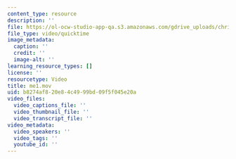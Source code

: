 ```yaml
---
content_type: resource
description: ''
file: https://ol-ocw-studio-app-qa.s3.amazonaws.com/gdrive_uploads/chris-pets/17bJ5q3oZLwaQZbMu9G423hSQqFxkbo0y/me1.mov
file_type: video/quicktime
image_metadata:
  caption: ''
  credit: ''
  image-alt: ''
learning_resource_types: []
license: ''
resourcetype: Video
title: me1.mov
uid: b8274af8-20e8-4c49-99bd-09f5f045e20a
video_files:
  video_captions_file: ''
  video_thumbnail_file: ''
  video_transcript_file: ''
video_metadata:
  video_speakers: ''
  video_tags: ''
  youtube_id: ''
---
```


